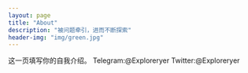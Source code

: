 ```yaml
---
layout: page
title: "About"
description: "被问题牵引，进而不断探索" 
header-img: "img/green.jpg"
---
```


这一页填写你的自我介绍。
Telegram:@Exploreryer
Twitter:@Exploreryer





